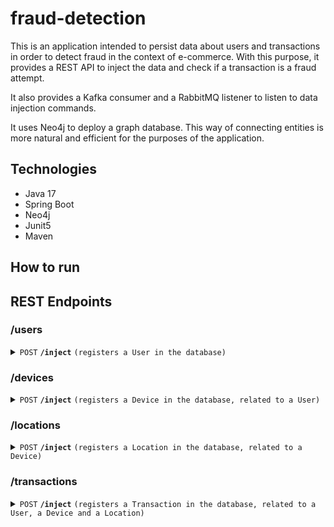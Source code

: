 # fraud-detection

This is an application intended to persist data about users and transactions in order to detect fraud in the context of e-commerce. With this purpose, it provides a REST API to inject the data and check if a transaction is a fraud attempt.

It also provides a Kafka consumer and a RabbitMQ listener to listen to data injection commands.

It uses Neo4j to deploy a graph database. This way of connecting entities is more natural and efficient for the purposes of the application.

## Technologies

- Java 17
- Spring Boot
- Neo4j
- Junit5
- Maven

## How to run




## REST Endpoints

### /users

<details>
 <summary><code>POST</code> <code><b>/inject</b></code> <code>(registers a User in the database)</code></summary>

##### Parameters

> | name               | type           | data type         | description                                                                                         |
> |--------------------|----------------|-------------------|-----------------------------------------------------------------------------------------------------|
> | injectUserCommand  | required, body | object (JSON)     | Object containing all the necessary information about a user to be stored (InjectUserCommand.class) |


##### Responses

> | http code | content-type                      | response                                                          |
> |-----------|-----------------------------------|-------------------------------------------------------------------|
> | `200`     | `text/plain;charset=UTF-8`        | `User injected successfully`                                      |
> | `400`     | `application/json`                | `a field must not be null, empty, or invalid (e.g. email format)` |


</details>

### /devices

<details>
 <summary><code>POST</code> <code><b>/inject</b></code> <code>(registers a Device in the database, related to a User)</code></summary>

##### Parameters

> | name                | type           | data type         | description                                                                                             |
> |---------------------|----------------|-------------------|---------------------------------------------------------------------------------------------------------|
> | injectDeviceCommand | required, body | object (JSON)     | Object containing all the necessary information about a Device to be stored (InjectDeviceCommand.class) |


##### Responses

> | http code | content-type                      | response                                                          |
> |-----------|-----------------------------------|-------------------------------------------------------------------|
> | `200`     | `text/plain;charset=UTF-8`        | `Device injected successfully`                                    |
> | `400`     | `application/json`                | `a field must not be null, empty, or invalid (e.g. email format)` |
> | `404`     | `application/json`                | `the User of the Device does not exist in database `              |


</details>

### /locations

<details>
 <summary><code>POST</code> <code><b>/inject</b></code> <code>(registers a Location in the database, related to a Device)</code></summary>

##### Parameters

> | name                  | type           | data type         | description                                                                                                 |
> |-----------------------|----------------|-------------------|-------------------------------------------------------------------------------------------------------------|
> | injectLocationCommand | required, body | object (JSON)     | Object containing all the necessary information about a Location to be stored (InjectLocationCommand.class) |


##### Responses

> | http code | content-type                      | response                                           |
> |-----------|-----------------------------------|----------------------------------------------------|
> | `200`     | `text/plain;charset=UTF-8`        | `Location injected successfully`                   |
> | `400`     | `application/json`                | `a field must not be null nor empty`               |
> | `404`     | `application/json`                | `the Device indicated does not exist in database ` |


</details>

### /transactions

<details>
 <summary><code>POST</code> <code><b>/inject</b></code> <code>(registers a Transaction in the database, related to a User, a Device and a Location)</code></summary>

##### Parameters

> | name                       | type           | data type         | description                                                                                                         |
> |----------------------------|----------------|-------------------|---------------------------------------------------------------------------------------------------------------------|
> | registerTransactionCommand | required, body | object (JSON)     | Object containing all the necessary information about a Transaction to be stored (RegisterTransactionCommand.class) |


##### Responses

> | http code | content-type       | response                                                                                                           |
> |-----------|--------------------|--------------------------------------------------------------------------------------------------------------------|
> | `200`     | `application/json` | `the Transaction successfully registered, including a field indicating if it has been declared as a fraud attempt` |
> | `400`     | `application/json` | `a field must not be null nor empty`                                                                               |
> | `404`     | `application/json` | `the Device, User or Location indicated does not exist in database `                                               |


</details>